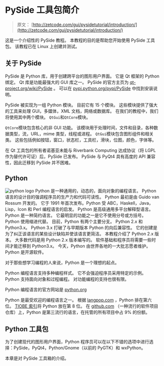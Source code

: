 # PySide 工具包简介

> 原文： [http://zetcode.com/gui/pysidetutorial/introduction/](http://zetcode.com/gui/pysidetutorial/introduction/)

这是一个介绍性的 PySide 教程。 本教程的目的是帮助您开始使用 PySide 工具包。 该教程已在 Linux 上创建并测试。

## 关于 PySide

PySide 是 Python 库，用于创建跨平台的图形用户界面。 它是 Qt 框架的 Python 绑定。 Qt 库是功能最强大的 GUI 库之一。 PySide 的官方主页为 [qt-project.org/wiki/PySide](http://qt-project.org/wiki/PySide) 。 可以在 [pypi.python.org/pypi/PySide](https://pypi.python.org/pypi/PySide) 中找到安装说明。

PySide 被实现为一组 Python 模块。 目前它有 15 个模块。 这些模块提供了强大的工具来处理 GUI，多媒体，XML 文档，网络或数据库。 在我们的教程中，我们将使用其中两个模块。 `QtGui`和`QtCore`模块。

`QtCore`模块包含核心的非 GUI 功能。 该模块用于处理时间，文件和目录，各种数据类型，流，URL，mime 类型，线程或进程。 `QtGui`模块包含图形组件和相关类。 这些包括例如按钮，窗口，状态栏，工具栏，滑块，位图，颜色，字体等。

在 Qt 工具包的所有者诺基亚未能与 Riverbank Computing 达成协议（将 LGPL 作为替代许可证）后，PySide 已发布。 PySide 与 PyQt4 具有高度的 API 兼容性，因此迁移到 PySide 并不困难。

## Python

![python logo](img/1feacd0dafad098ee521368512f94744.jpg) Python 是一种通用的，动态的，面向对象的编程语言。 Python 语言的设计目的强调程序员的生产力和代码可读性。 Python 最初是由 Guido van Rossum 开发的。 它于 1991 年首次发布。Python 受 ABC，Haskell，Java，Lisp，Icon 和 Perl 编程语言的启发。 Python 是高级通用多平台解释型语言。 Python 是一种简约语言。 它最明显的功能之一是它不使用分号或方括号。 Python 使用缩进代替。 目前，Python 有两个主要分支。 Python 2.x 和 Python3.x。 Python 3.x 打破了与早期版本 Python 的向后兼容性。 它的创建是为了纠正该语言的某些设计缺陷并使该语言更简洁。 本教程介绍了 Python 2.x 版本。 大多数代码是用 Python 2.x 版本编写的。 软件基础和程序员将需要一些时间才能迁移到 Python3.x。 今天，Python 由世界各地的一大批志愿者维护。 Python 是开源软件。

对于那些想学习编程的人来说，Python 是一个理想的起点。

Python 编程语言支持多种编程样式。 它不会强迫程序员采用特定的示例。 Python 支持面向对象和过程编程。 对功能编程的支持也很有限。

Python 编程语言的官方网站是 [python.org](http://python.org)

Python 是最受欢迎的编程语言之一。 根据 [langpop.com](http://langpop.com/) ，Python 排在第六位。 [TI​​OBE 索引](http://www.tiobe.com/index.php/content/paperinfo/tpci/index.html)将 Python 放在第 8 位。 在 [github.com](https://github.com/languages) （一种流行的软件项目仓库）上，Python 是第三流行的语言，在托管的所有项目中占 9% 的份额。

## Python 工具包

为了创建现代的图形用户界面，Python 程序员可以在以下不错的选项中进行选择：PySide，PyQt4，Python/Gnome（以前的 PyGTK）和 wxPython。

本章是对 PySide 工具箱的介绍。